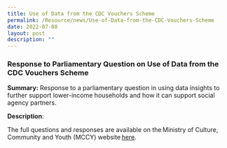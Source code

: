 ```yaml
---
title: Use of Data from the CDC Vouchers Scheme
permalink: /Resource/news/Use-of-Data-from-the-CDC-Vouchers-Scheme
date: 2022-07-08
layout: post
description: ""
---
```

### Response to Parliamentary Question on Use of Data from the CDC Vouchers Scheme

**Summary:**
Response to a parliamentary question in using data insights to further support lower-income households and how it can support social agency partners. 

**Description**: 

The full questions and responses are available on the Ministry of Culture, Community and Youth (MCCY) website [here](https://www.mccy.gov.sg/about-us/news-and-resources/parliamentary-matters/2022/July/use-of-data-from-the-cdc-vouchers-scheme).